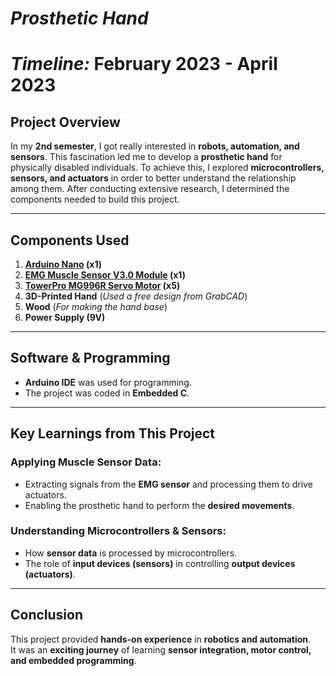# *Prosthetic Hand*
# *Timeline:* February 2023 - April 2023

## Project Overview  
In my **2nd semester**, I got really interested in **robots, automation, and sensors**.
This fascination led me to develop a **prosthetic hand** for physically disabled individuals. To achieve this, I explored **microcontrollers, sensors, and actuators** in order to better understand the relationship among them.  After conducting extensive research, I determined the components needed to build this project.

---

## Components Used  

1. **[Arduino Nano](https://tinyurl.com/829hc3rp) (x1)**  
2. **[EMG Muscle Sensor V3.0 Module](https://tinyurl.com/3tp9wjxs) (x1)**  
3. **[TowerPro MG996R Servo Motor](https://tinyurl.com/bdcnwrah) (x5)**  
4. **3D-Printed Hand** (*Used a free design from GrabCAD*)  
5. **Wood** (*For making the hand base*)  
6. **Power Supply (9V)**  

---

## Software & Programming  

- **Arduino IDE** was used for programming.  
- The project was coded in **Embedded C**.  

---

## Key Learnings from This Project  

### **Applying Muscle Sensor Data:**  
- Extracting signals from the **EMG sensor** and processing them to drive actuators.  
- Enabling the prosthetic hand to perform the **desired movements**.  

### **Understanding Microcontrollers & Sensors:**  
- How **sensor data** is processed by microcontrollers.  
- The role of **input devices (sensors)** in controlling **output devices (actuators)**.  

---

## Conclusion  

This project provided **hands-on experience** in **robotics and automation**.  
It was an **exciting journey** of learning **sensor integration, motor control, and embedded programming**.  
